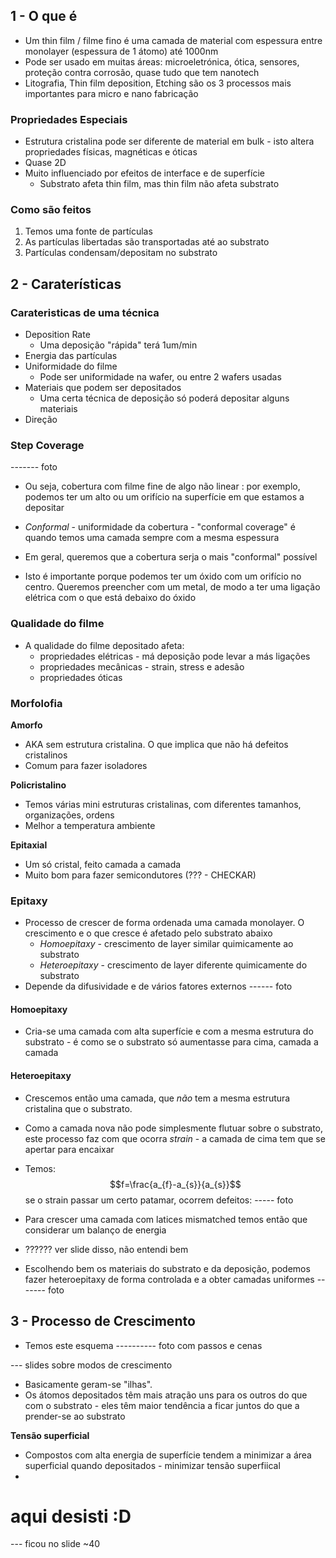 ## 1 - O que é
- Um thin film / filme fino é uma camada de material com espessura entre monolayer (espessura de 1 átomo) até 1000nm
- Pode ser usado em muitas áreas: microeletrónica, ótica, sensores, proteção contra corrosão, quase tudo que tem nanotech
- Litografia, Thin film deposition, Etching são os 3 processos mais importantes para micro e nano fabricação

### Propriedades Especiais
- Estrutura cristalina pode ser diferente de material em bulk - isto altera propriedades físicas, magnéticas e óticas
- Quase 2D
- Muito influenciado por efeitos de interface e de superfície
    - Substrato afeta thin film, mas thin film não afeta substrato

### Como são feitos
1. Temos uma fonte de partículas 
2. As partículas libertadas são transportadas até ao substrato
3. Partículas condensam/depositam no substrato

## 2 - Caraterísticas
### Carateristicas de uma técnica
- Deposition Rate
    - Uma deposição "rápida" terá 1um/min
- Energia das partículas
- Uniformidade do filme
    - Pode ser uniformidade na wafer, ou entre 2 wafers usadas
- Materiais que podem ser depositados
    - Uma certa técnica de deposição só poderá depositar alguns materiais
- Direção

### Step Coverage
------- foto
- Ou seja, cobertura com filme fine de algo não linear : por exemplo, podemos ter um alto ou um orifício na superfície em que estamos a depositar
- *Conformal* - uniformidade da cobertura - "conformal coverage" é quando temos uma camada sempre com a mesma espessura
- Em geral, queremos que a cobertura serja o mais "conformal" possível

- Isto é importante porque podemos ter um óxido com um orifício no centro. Queremos preencher com um metal, de modo a ter uma ligação elétrica com o que está debaixo do óxido

### Qualidade do filme
- A qualidade do filme depositado afeta:
    - propriedades elétricas - má deposição pode levar a más ligações
    - propriedades mecânicas - strain, stress e adesão
    - propriedades óticas

### Morfolofia
**Amorfo**
- AKA sem estrutura cristalina. O que implica que não há defeitos cristalinos
- Comum para fazer isoladores

**Policristalino**
- Temos várias mini estruturas cristalinas, com diferentes tamanhos, organizações, ordens
- Melhor a temperatura ambiente

**Epitaxial**
- Um só cristal, feito camada a camada
- Muito bom para fazer semicondutores (??? - CHECKAR)

### Epitaxy
- Processo de crescer de forma ordenada uma camada monolayer. O crescimento e o que cresce é afetado pelo substrato abaixo
    - *Homoepitaxy* - crescimento de layer similar quimicamente ao substrato
    - *Heteroepitaxy* - crescimento de layer diferente quimicamente do substrato
- Depende da difusividade e de vários fatores externos 
------ foto

#### Homoepitaxy
- Cria-se uma camada com alta superfície e com a mesma estrutura do substrato - é como se o substrato só aumentasse para cima, camada a camada

#### Heteroepitaxy
- Crescemos então uma camada, que *não* tem a mesma estrutura cristalina que o substrato.
- Como a camada nova não pode simplesmente flutuar sobre o substrato, este processo faz com que ocorra *strain* - a camada de cima tem que se apertar para encaixar
- Temos:
$$f=\frac{a_{f}-a_{s}}{a_{s}}$$
se o strain passar um certo patamar, ocorrem defeitos:
----- foto

- Para crescer uma camada com latices mismatched temos então que considerar um balanço de energia
- ?????? ver slide disso, não entendi bem

- Escolhendo bem os materiais do substrato e da deposição, podemos fazer heteroepitaxy de forma controlada e a obter camadas uniformes 
------- foto

## 3 - Processo de Crescimento
- Temos este esquema
---------- foto com passos e cenas

--- slides sobre modos de crescimento

- Basicamente geram-se "ilhas". 
- Os átomos depositados têm mais atração uns para os outros do que com o substrato - eles têm maior tendência a ficar juntos do que a prender-se ao substrato 

**Tensão superficial**
- Compostos com alta energia de superfície tendem a minimizar a área superficial quando depositados - minimizar tensão superfiical
- 
# aqui desisti :D
--- ficou no slide ~40